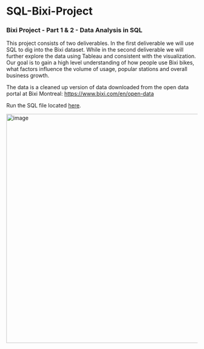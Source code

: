 # **SQL-Bixi-Project**

### **Bixi Project - Part 1 & 2 - Data Analysis in SQL**
This project consists of two deliverables. In the first deliverable we will use SQL to dig into the Bixi dataset. While in the second deliverable we will further explore the data using Tableau and consistent with the visualization. Our goal is to gain a high level understanding of how people use Bixi bikes, what factors influence the volume of usage, popular stations and overall business growth.

The data is a cleaned up version of data downloaded from the open data portal at Bixi Montreal: https://www.bixi.com/en/open-data

Run the SQL file located [here](https://drive.google.com/file/d/1YcyumgSrwX4ezVLNoAZBzN1XTgKqrCZZ/view).

<img width="604" alt="image" src="https://user-images.githubusercontent.com/100140174/217348187-33b2cfc0-04e1-4f8e-acd1-f7818630896c.png">
